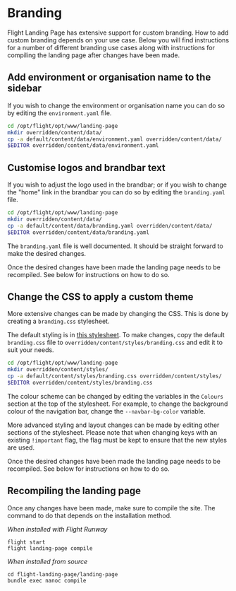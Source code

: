 # Branding

Flight Landing Page has extensive support for custom branding.  How to add
custom branding depends on your use case.  Below you will find instructions
for a number of different branding use cases along with instructions for
compiling the landing page after changes have been made.

## Add environment or organisation name to the sidebar

If you wish to change the environment or organisation name you can
do so by editing the `environment.yaml` file.

```sh
cd /opt/flight/opt/www/landing-page
mkdir overridden/content/data/
cp -a default/content/data/environment.yaml overridden/content/data/
$EDITOR overridden/content/data/environment.yaml
```

## Customise logos and brandbar text

If you wish to adjust the logo used in the brandbar; or if you wish to 
change the "home" link in the brandbar you can do so by editing the 
`branding.yaml` file.

```sh
cd /opt/flight/opt/www/landing-page
mkdir overridden/content/data/
cp -a default/content/data/branding.yaml overridden/content/data/
$EDITOR overridden/content/data/branding.yaml
```

The `branding.yaml` file is well documented.  It should be straight forward to
make the desired changes.

Once the desired changes have been made the landing page needs to be
recompiled.  See below for instructions on how to do so.

## Change the CSS to apply a custom theme

More extensive changes can be made by changing the CSS. This is done by
creating a `branding.css` stylesheet.

The default styling is in [this stylesheet](/landing-page/types/default/content/styles/branding.css).
To make changes, copy the default `branding.css` file to `overridden/content/styles/branding.css`
and edit it to suit your needs.

```sh
cd /opt/flight/opt/www/landing-page
mkdir overridden/content/styles/
cp -a default/content/styles/branding.css overridden/content/styles/
$EDITOR overridden/content/styles/branding.css
```

The colour scheme can be changed by editing the variables in the 
`Colours` section at the top of the stylesheet. For example, to 
change the background colour of the navigation bar, change the 
`--navbar-bg-color` variable. 

More advanced styling and layout changes can be made by editing 
other sections of the stylesheet. Please note that when changing keys 
with an existing `!important` flag, the flag must be kept to ensure 
that the new styles are used.

Once the desired changes have been made the landing page needs to be
recompiled.  See below for instructions on how to do so.

## Recompiling the landing page

Once any changes have been made, make sure to compile the site.  The command
to do that depends on the installation method.

*When installed with Flight Runway*

```
flight start
flight landing-page compile
```

*When installed from source*

```
cd flight-landing-page/landing-page
bundle exec nanoc compile
```
